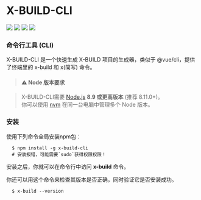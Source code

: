 # X-BUILD-CLI

![](https://img.shields.io/jenkins/s/https/jenkins.qa.ubuntu.com/view/Precise/view/All%20Precise/job/precise-desktop-amd64_default.svg)
[![](https://img.shields.io/npm/v/x-load.svg)](https://www.npmjs.com/package/x-load)
[![](https://img.shields.io/npm/dm/x-build-cli.svg)](https://www.npmjs.com/package/x-build-cli)
![](https://img.shields.io/github/license/mashape/apistatus.svg)

### 命令行工具 (CLI)

X-BUILD-CLI 是一个快速生成 X-BUILD 项目的生成器，类似于 @vue/cli，提供了终端里的 x-build 和 x(简写) 命令。

> #### ⚠️ Node 版本要求

> X-BUILD-CLI需要 [Node.js](http://nodejs.cn/) **8.9 或更高版本** (推荐 8.11.0+)。<br>你可以使用 [nvm](https://github.com/creationix/nvm) 在同一台电脑中管理多个 Node 版本。

### 安装

使用下列命令全局安装npm包：

```
  $ npm install -g x-build-cli
  # 安装报错，可能需要`sudo`获得权限权限！
```

安装之后，你就可以在命令行中访问 **x-build** 命令。

你还可以用这个命令来检查其版本是否正确，同时验证它是否安装成功。

```
  $ x-build --version
```